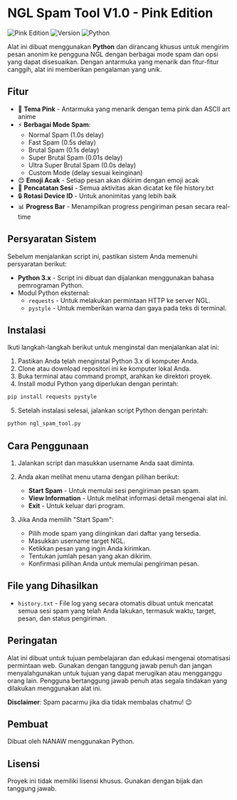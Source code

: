 
# NGL Spam Tool V1.0 - Pink Edition

![Pink Edition](https://img.shields.io/badge/Edition-Pink-pink)
![Version](https://img.shields.io/badge/Version-1.0-blue)
![Python](https://img.shields.io/badge/Python-3.x-yellowgreen)

Alat ini dibuat menggunakan **Python** dan dirancang khusus untuk mengirim pesan anonim ke pengguna NGL dengan berbagai mode spam dan opsi yang dapat disesuaikan. Dengan antarmuka yang menarik dan fitur-fitur canggih, alat ini memberikan pengalaman yang unik.

## Fitur

- 🎨 **Tema Pink** - Antarmuka yang menarik dengan tema pink dan ASCII art anime
- ⚡ **Berbagai Mode Spam**:
  - Normal Spam (1.0s delay)
  - Fast Spam (0.5s delay)
  - Brutal Spam (0.1s delay)
  - Super Brutal Spam (0.01s delay)
  - Ultra Super Brutal Spam (0.0s delay)
  - Custom Mode (delay sesuai keinginan)
- 😊 **Emoji Acak** - Setiap pesan akan dikirim dengan emoji acak
- 📝 **Pencatatan Sesi** - Semua aktivitas akan dicatat ke file history.txt
- 🔒 **Rotasi Device ID** - Untuk anonimitas yang lebih baik
- 📊 **Progress Bar** - Menampilkan progress pengiriman pesan secara real-time

## Persyaratan Sistem

Sebelum menjalankan script ini, pastikan sistem Anda memenuhi persyaratan berikut:

- **Python 3.x** - Script ini dibuat dan dijalankan menggunakan bahasa pemrograman Python.
- Modul Python eksternal:
  - `requests` - Untuk melakukan permintaan HTTP ke server NGL.
  - `pystyle` - Untuk memberikan warna dan gaya pada teks di terminal.

## Instalasi

Ikuti langkah-langkah berikut untuk menginstal dan menjalankan alat ini:

1. Pastikan Anda telah menginstal Python 3.x di komputer Anda.
2. Clone atau download repositori ini ke komputer lokal Anda.
3. Buka terminal atau command prompt, arahkan ke direktori proyek.
4. Install modul Python yang diperlukan dengan perintah:
```bash
pip install requests pystyle
```
5. Setelah instalasi selesai, jalankan script Python dengan perintah:
```bash
python ngl_spam_tool.py
```

## Cara Penggunaan

1. Jalankan script dan masukkan username Anda saat diminta.
2. Anda akan melihat menu utama dengan pilihan berikut:
   - **Start Spam** - Untuk memulai sesi pengiriman pesan spam.
   - **View Information** - Untuk melihat informasi detail mengenai alat ini.
   - **Exit** - Untuk keluar dari program.

3. Jika Anda memilih "Start Spam":
   - Pilih mode spam yang diinginkan dari daftar yang tersedia.
   - Masukkan username target NGL.
   - Ketikkan pesan yang ingin Anda kirimkan.
   - Tentukan jumlah pesan yang akan dikirim.
   - Konfirmasi pilihan Anda untuk memulai pengiriman pesan.

## File yang Dihasilkan

- `history.txt` - File log yang secara otomatis dibuat untuk mencatat semua sesi spam yang telah Anda lakukan, termasuk waktu, target, pesan, dan status pengiriman.

## Peringatan

Alat ini dibuat untuk tujuan pembelajaran dan edukasi mengenai otomatisasi permintaan web. Gunakan dengan tanggung jawab penuh dan jangan menyalahgunakan untuk tujuan yang dapat merugikan atau mengganggu orang lain. Pengguna bertanggung jawab penuh atas segala tindakan yang dilakukan menggunakan alat ini.

**Disclaimer**: Spam pacarmu jika dia tidak membalas chatmu! 😉

## Pembuat

Dibuat oleh NANAW menggunakan Python.

## Lisensi

Proyek ini tidak memiliki lisensi khusus. Gunakan dengan bijak dan tanggung jawab.
```